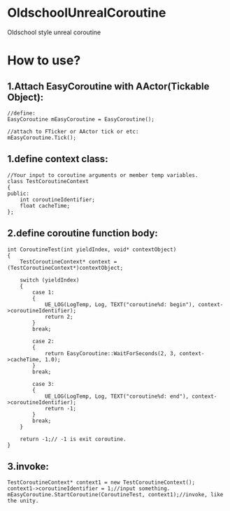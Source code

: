 # OldschoolUnrealCoroutine
Oldschool style unreal coroutine

# How to use?

## 1.Attach EasyCoroutine with AActor(Tickable Object):
```
//define:
EasyCoroutine mEasyCoroutine = EasyCoroutine();

//attach to FTicker or AActor tick or etc:
mEasyCoroutine.Tick();
```

## 1.define context class:
```
//Your input to coroutine arguments or member temp variables.
class TestCoroutineContext
{
public:
    int coroutineIdentifier;
    float cacheTime;
};
```

## 2.define coroutine function body:
```
int CoroutineTest(int yieldIndex, void* contextObject)
{
    TestCoroutineContext* context = (TestCoroutineContext*)contextObject;

    switch (yieldIndex)
    {
        case 1:
        {
            UE_LOG(LogTemp, Log, TEXT("coroutine%d: begin"), context->coroutineIdentifier);
            return 2;
        }
        break;

        case 2:
        {
            return EasyCoroutine::WaitForSeconds(2, 3, context->cacheTime, 1.0);
        }
        break;

        case 3:
        {
            UE_LOG(LogTemp, Log, TEXT("coroutine%d: end"), context->coroutineIdentifier);
            return -1;
        }
        break;
    }

    return -1;// -1 is exit coroutine.
}
```

## 3.invoke:
```
TestCoroutineContext* context1 = new TestCoroutineContext();
context1->coroutineIdentifier = 1;//input something.
mEasyCoroutine.StartCoroutine(CoroutineTest, context1);//invoke, like the unity.
```
